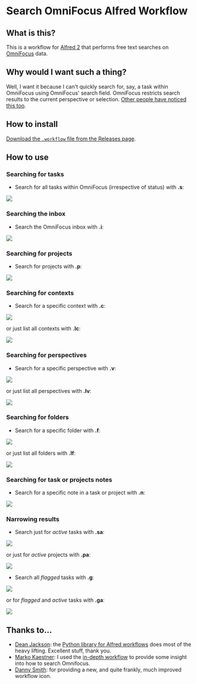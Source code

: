 # Search OmniFocus Alfred Workflow

## What is this?

This is a workflow for [Alfred 2](http://www.alfredapp.com/) that performs free text searches on [OmniFocus](http://www.omnigroup.com/omnifocus) data.

## Why would I want such a thing?

Well, I want it because I can't quickly search for, say, a task within OmniFocus using OmniFocus' search field. OmniFocus restricts search results to the current perspective or selection. [Other people have noticed this too](https://discourse.omnigroup.com/t/how-to-search-all-content-a-via-changed-perspective/366).

## How to install

[Download the `.workflow` file from the Releases page](https://github.com/rhydlewis/search-omnifocus/releases/).

## How to use

### Searching for tasks

* Search for all tasks within OmniFocus (irrespective of status) with **.s**:

![](search-for-tasks.png)

### Searching the inbox

* Search the OmniFocus inbox with **.i**:

![](search-inbox.png)

### Searching for projects

* Search for projects with **.p**:

![](search-for-project.png)

### Searching for contexts

* Search for a specific context with **.c**:

![](search-for-context.png)

or just list all contexts with **.lc**:

![](list-contexts.png)

### Searching for perspectives

* Search for a specific perspective with **.v**:

![](search-for-perspectives.png)

or just list all perspectives with **.lv**:

![](list-perspectives.png)

### Searching for folders

* Search for a specific folder with **.f**:

![](search-for-folders.png)

or just list all folders with **.lf**:

![](list-folders.png)

### Searching for task or projects notes
 
* Search for a specific note in a task or project with **.n**:

![](search-note.png)

### Narrowing results

* Search just for *active* tasks with **.sa**:

![](search-for-active-tasks.png)

or just for *active* projects with **.pa**:

![](search-for-active-projects.png)

* Search all *flagged* tasks with **.g**:
 
![](search-for-flagged-tasks.png)

or for *flagged* and *active* tasks with **.ga**:

![](search-for-flagged-active-tasks.png)

## Thanks to...

* [Dean Jackson](https://github.com/deanishe): the [Python library for Alfred workflows](https://github.com/deanishe/alfred-workflow) does most of the heavy lifting. Excellent stuff, thank you.
* [Marko Kaestner](https://github.com/markokaestner): I used the [in-depth workflow](https://github.com/markokaestner/of-task-actions) to provide some insight into how to search Omnifocus.
* [Danny Smith](https://github.com/dannysmith): for providing a new, and quite frankly, much improved workflow icon.


